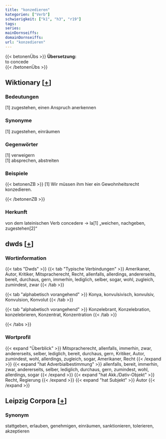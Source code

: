 ```yaml
---
title: "konzedieren"
kategorien: ["Verb"]
schwierigkeit: ["k1", "h3", "r19"]
tags:
series:
mainDornseiffs:
domainDornseiffs:
url: "konzedieren"
---
```


{{< betonenÜbs >}}
**Übersetzung:**  
to concede  
{{< /betonenÜbs >}}

## Wiktionary [[+](https://de.wiktionary.org/wiki/konzedieren)]

### Bedeutungen
[1] zugestehen, einen Anspruch anerkennen  

### Synonyme
[1] zugestehen, einräumen  

### Gegenwörter
[1] verweigern  
[1] absprechen, abstreiten  

### Beispiele
{{< betonenZB >}}
[1] Wir müssen ihm hier ein Gewohnheitsrecht konzedieren.  

{{< /betonenZB >}}
### Herkunft
von dem lateinischen Verb concedere → la[1] „weichen, nachgeben, zugestehen[2]“  



## dwds [[+](https://www.dwds.de/wb/konzedieren)]

### Wortinformation
{{< tabs "Dwds" >}}
{{< tab "Typische Verbindungen" >}}
Amerikaner, Autor, Kritiker, Mitspracherecht, Recht, allenfalls, allerdings, andererseits, bereit, durchaus, gern, immerhin, lediglich, selber, sogar, wohl, zugleich, zumindest, zwar
{{< /tab >}}

{{< tab "alphabetisch vorangehend" >}}
Konya, konvulsivisch, konvulsiv, Konvulsion, Konvolut
{{< /tab >}}

{{< tab "alphabetisch vorangehend" >}}
Konzelebrant, Konzelebration, konzelebrieren, Konzentrat, Konzentration
{{< /tab >}}

{{< /tabs >}}

### Wortprofil
{{< expand "Überblick" >}} Mitspracherecht, allenfalls, immerhin, zwar, andererseits, selber, lediglich, bereit, durchaus, gern, Kritiker, Autor, zumindest, wohl, allerdings, zugleich, sogar, Amerikaner, Recht {{< /expand >}}
{{< expand "hat Adverbialbestimmung" >}} allenfalls, bereit, immerhin, zwar, andererseits, selber, lediglich, durchaus, gern, zumindest, wohl, allerdings, sogar {{< /expand >}}
{{< expand "hat Akk./Dativ-Objekt" >}} Recht, Regierung {{< /expand >}}
{{< expand "hat Subjekt" >}} Autor {{< /expand >}}

## Leipzig Corpora [[+](https://corpora.uni-leipzig.de/en/res?word=konzedieren&corpusId=deu_newscrawl-public_2018)]


### Synonym
stattgeben, erlauben, genehmigen, einräumen, sanktionieren, tolerieren, akzeptieren

